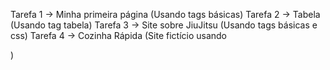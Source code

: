 Tarefa 1 -> Minha primeira página (Usando tags básicas)
Tarefa 2 -> Tabela (Usando tag tabela)
Tarefa 3 -> Site sobre JiuJitsu (Usando tags básicas e css)
Tarefa 4 -> Cozinha Rápida (Site fictício usando <form>)
